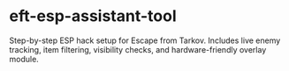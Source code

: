 # eft-esp-assistant-tool
Step-by-step ESP hack setup for Escape from Tarkov. Includes live enemy tracking, item filtering, visibility checks, and hardware-friendly overlay module.

